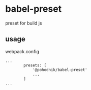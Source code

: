 # babel-preset

preset for build js

## usage
webpack.config
```
...
		presets: [
			'@pohodnik/babel-preset'
            ...
        ]
...
```
